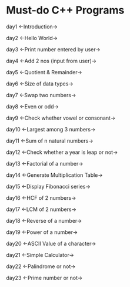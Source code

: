 # Must-do C++ Programs


day1
<-Introduction->

day2
<-Hello World->

day3
<-Print number entered by user->

day4
<-Add 2 nos (input from user)->

day5
<-Quotient & Remainder->

day6
<-Size of data types->

day7
<-Swap two numbers->

day8
<-Even or odd->

day9
<-Check whether vowel or consonant->

day10
<-Largest among 3 numbers->

day11
<-Sum of n natural numbers->

day12
<-Check whether a year is leap or not->

day13
<-Factorial of a number->

day14
<-Generate Multiplication Table->

day15
<-Display Fibonacci series->

day16
<-HCF of 2 numbers->

day17
<-LCM of 2 numbers->

day18
<-Reverse of a number->

day19
<-Power of a number->

day20
<-ASCII Value of a character->

day21
<-Simple Calculator->

day22
<-Palindrome or not->

day23
<-Prime number or not->



